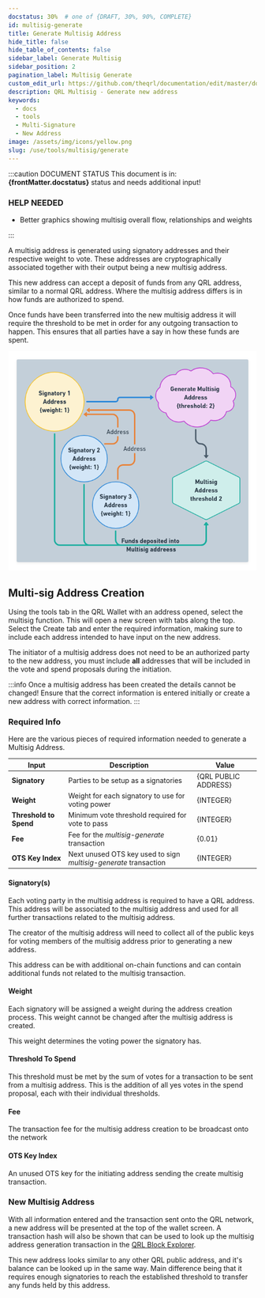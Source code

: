 ```yaml
---
docstatus: 30%  # one of {DRAFT, 30%, 90%, COMPLETE}
id: multisig-generate
title: Generate Multisig Address
hide_title: false
hide_table_of_contents: false
sidebar_label: Generate Multisig
sidebar_position: 2
pagination_label: Multisig Generate
custom_edit_url: https://github.com/theqrl/documentation/edit/master/docs/basics/what-is-qrl.md
description: QRL Multisig - Generate new address
keywords:
  - docs
  - tools
  - Multi-Signature
  - New Address
image: /assets/img/icons/yellow.png
slug: /use/tools/multisig/generate
---
```


:::caution DOCUMENT STATUS 
<span>This document is in: <b>{frontMatter.docstatus}</b> status and needs additional input!</span>

### HELP NEEDED

- Better graphics showing multisig overall flow, relationships and weights

:::

A multisig address is generated using signatory addresses and their respective weight to vote. These addresses are cryptographically associated together with their output being a new multisig address.

This new address can accept a deposit of funds from any QRL address, similar to a normal QRL address. Where the multisig address differs is in how funds are authorized to spend.

Once funds have been transferred into the new multisig address it will require the threshold to be met in order for any outgoing transaction to happen. This ensures that all parties have a say in how these funds are spent.

![Generate Multisig Address Flow](./assets/img/generate-multisig.png)

## Multi-sig Address Creation

Using the tools tab in the QRL Wallet with an address opened, select the multisig function. This will open a new screen with tabs along the top. Select the Create tab and enter the required information, making sure to include each address intended to have input on the new address.

The initiator of a multisig address does not need to be an authorized party to the new address, you must include __all__ addresses that will be included in the vote and spend proposals during the initiation.

:::info
Once a multisig address has been created the details cannot be changed! Ensure that the correct information is entered initially or create a new address with correct information. 
:::



### Required Info

Here are the various pieces of required information needed to generate a Multisig Address.

| Input | Description | Value | 
| --- | --- | ---- | 
|**Signatory** | Parties to be setup as a signatories | {QRL PUBLIC ADDRESS} |
|**Weight** | Weight for each signatory to use for voting power | {INTEGER} |
|**Threshold to Spend** | Minimum vote threshold required for vote to pass | {INTEGER} |
|**Fee** | Fee for the *multisig-generate* transaction | {0.01} |
|**OTS Key Index**| Next unused OTS key used to sign *multisig-generate* transaction | {INTEGER} |

#### Signatory(s)

Each voting party in the multisig address is required to have a QRL address. This address will be associated to the multisig address and used for all further transactions related to the multisig address.

The creator of the multisig address will need to collect all of the public keys for voting members of the multisig address prior to generating a new address.

This address can be with additional on-chain functions and can contain additional funds not related to the multisig transaction. 

#### Weight

Each signatory will be assigned a weight during the address creation process. This weight cannot be changed after the multisig address is created. 

This weight determines the voting power the signatory has. 

#### Threshold To Spend

This threshold must be met by the sum of votes for a transaction to be sent from a multisig address. This is the addition of all yes votes in the spend proposal, each with their individual thresholds.

#### Fee

The transaction fee for the multisig address creation to be broadcast onto the network

#### OTS Key Index

An unused OTS key for the initiating address sending the create multisig transaction. 


### New Multisig Address

With all information entered and the transaction sent onto the QRL network, a new address will be presented at the top of the wallet screen. A transaction hash will also be shown that can be used to look up the multisig address generation transaction in the [QRL Block Explorer](https://explorer.theqrl.org). 


This new address looks similar to any other QRL public address, and it's balance can be looked up in the same way. Main difference being that it requires enough signatories to reach the established threshold to transfer any funds held by this address.







